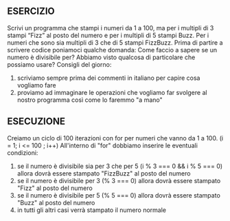 ## ESERCIZIO
Scrivi un programma che stampi i numeri da 1 a 100,
ma per i multipli di 3 stampi “Fizz” al posto del numero e per i multipli di 5 stampi Buzz.
Per i numeri che sono sia multipli di 3 che di 5 stampi FizzBuzz.
Prima di partire a scrivere codice poniamoci qualche domanda:
Come faccio a sapere se un numero è divisibile per?
Abbiamo visto qualcosa di particolare che possiamo usare?
Consigli del giorno:
1. scriviamo sempre prima dei commenti in italiano per capire cosa vogliamo fare
2. proviamo ad immaginare le operazioni che vogliamo far svolgere al nostro programma così come lo faremmo "a mano"

## ESECUZIONE
Creiamo un ciclo di 100 iterazioni con for per numeri che vanno da 1 a 100. (i = 1; i <= 100 ; i++)
All'interno di "for" dobbiamo inserire le eventuali condizioni:
1) se il numero è divisibile sia per 3 che per 5 (i % 3 === 0 && i % 5 === 0) allora dovrà essere stampato "FizzBuzz" al posto del numero
2) se il numero è divisibile per 3 (% 3 === 0) allora dovrà essere stampato "Fizz" al posto del numero
3) se il numero è divisibile per 5 (% 5 === 0) allora dovrà essere stampato "Buzz" al posto del numero
4) in tutti gli altri casi verrà stampato il numero normale
